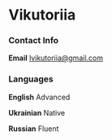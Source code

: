# Vikutoriia
### Contact Info
**Email** lvikutoriia@gmail.com
### Languages
**English** Advanced 

**Ukrainian** Native

**Russian** Fluent
